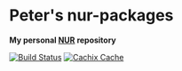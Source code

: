 # Peter's nur-packages

**My personal [NUR](https://github.com/nix-community/NUR) repository**

[![Build Status](https://travis-ci.com/kolloch/nur-packages.svg?branch=master)](https://travis-ci.com/kolloch/nur-packages)
[![Cachix Cache](https://img.shields.io/badge/cachix-eigenvalue-blue.svg)](https://eigenvalue.cachix.org)
